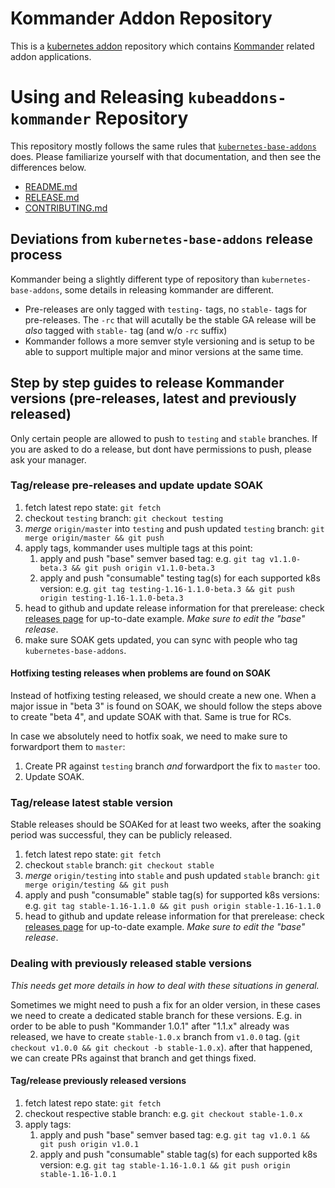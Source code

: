 # Kommander Addon Repository

This is a [kubernetes addon](https://github.com/mesosphere/kubeaddons) repository which contains [Kommander](https://github.com/mesosphere/kommander) related addon applications.

# Using and Releasing `kubeaddons-kommander` Repository

This repository mostly follows the same rules that [`kubernetes-base-addons`](https://github.com/mesosphere/kubernetes-base-addons) does. Please familiarize yourself with that documentation, and then see the differences below.

- [README.md](https://github.com/mesosphere/kubernetes-base-addons/blob/master/README.md)
- [RELEASE.md](https://github.com/mesosphere/kubernetes-base-addons/blob/master/RELEASE.md)
- [CONTRIBUTING.md](https://github.com/mesosphere/kubernetes-base-addons/blob/master/CONTRIBUTING.md)

## Deviations from `kubernetes-base-addons` release process

Kommander being a slightly different type of repository than `kubernetes-base-addons`, some details in releasing kommander are different.

- Pre-releases are only tagged with `testing-` tags, no `stable-` tags for pre-releases. The `-rc` that will acutally be the stable GA release will be _also_ tagged with `stable-` tag (and w/o `-rc` suffix)
- Kommander follows a more semver style versioning and is setup to be able to support multiple major and minor versions at the same time.

## Step by step guides to release Kommander versions (pre-releases, latest and previously released)

Only certain people are allowed to push to `testing` and `stable` branches. If you are asked to do a release, but dont have permissions to push, please ask your manager.

### Tag/release pre-releases and update update SOAK

1. fetch latest repo state: `git fetch`
1. checkout `testing` branch: `git checkout testing`
1. _merge_ `origin/master` into `testing` and push updated `testing` branch: `git merge origin/master && git push`
1. apply tags, kommander uses multiple tags at this point:
   1. apply and push "base" semver based tag: e.g. `git tag v1.1.0-beta.3 && git push origin v1.1.0-beta.3`
   1. apply and push "consumable" testing tag(s) for each supported k8s version: e.g. `git tag testing-1.16-1.1.0-beta.3 && git push origin testing-1.16-1.1.0-beta.3`
1. head to github and update release information for that prerelease: check [releases page](https://github.com/mesosphere/kubeaddons-kommander/releases) for up-to-date example. _Make sure to edit the "base" release_.
1. make sure SOAK gets updated, you can sync with people who tag `kubernetes-base-addons`.

#### Hotfixing testing releases when problems are found on SOAK

Instead of hotfixing testing released, we should create a new one.
When a major issue in "beta 3" is found on SOAK, we should follow the steps above to create "beta 4", and update SOAK with that. Same is true for RCs.

In case we absolutely need to hotfix soak, we need to make sure to forwardport them to `master`:

1. Create PR against `testing` branch _and_ forwardport the fix to `master` too.
1. Update SOAK.

### Tag/release latest stable version

Stable releases should be SOAKed for at least two weeks, after the soaking period was successful, they can be publicly released.

1. fetch latest repo state: `git fetch`
1. checkout `stable` branch: `git checkout stable`
1. _merge_ `origin/testing` into `stable` and push updated `stable` branch: `git merge origin/testing && git push`
1. apply and push "consumable" stable tag(s) for supported k8s versions: e.g. `git tag stable-1.16-1.1.0 && git push origin stable-1.16-1.1.0`
1. head to github and update release information for that prerelease: check [releases page](https://github.com/mesosphere/kubeaddons-kommander/releases) for up-to-date example. _Make sure to edit the "base" release_.

### Dealing with previously released stable versions

_This needs get more details in how to deal with these situations in general._

Sometimes we might need to push a fix for an older version, in these cases we need to create a dedicated stable branch for these versions. E.g. in order to be able to push "Kommander 1.0.1" after "1.1.x" already was released, we have to create `stable-1.0.x` branch from `v1.0.0` tag. (`git checkout v1.0.0 && git checkout -b stable-1.0.x`). after that happened, we can create PRs against that branch and get things fixed.

#### Tag/release previously released versions

1. fetch latest repo state: `git fetch`
1. checkout respective stable branch: e.g. `git checkout stable-1.0.x`
1. apply tags:
   1. apply and push "base" semver based tag: e.g. `git tag v1.0.1 && git push origin v1.0.1`
   1. apply and push "consumable" stable tag(s) for each supported k8s version: e.g. `git tag stable-1.16-1.0.1 && git push origin stable-1.16-1.0.1`
